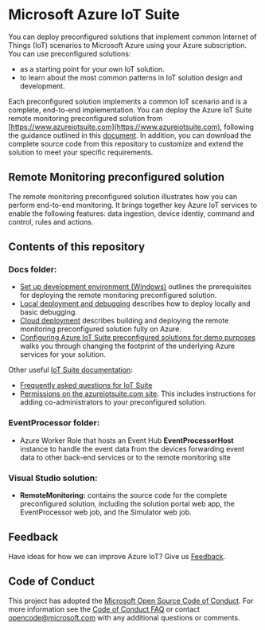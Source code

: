 # Microsoft Azure IoT Suite 
You can deploy preconfigured solutions that implement common Internet of Things (IoT) scenarios to Microsoft Azure using your Azure subscription. You can use preconfigured solutions: 
- as a starting point for your own IoT solution. 
- to learn about the most common patterns in IoT solution design and development. 

Each preconfigured solution implements a common IoT scenario and is a complete, end-to-end implementation. You can deploy the Azure IoT Suite remote monitoring preconfigured solution from [https://www.azureiotsuite.com](https://www.azureiotsuite.com), following the guidance outlined in this [document](https://azure.microsoft.com/en-us/documentation/articles/iot-suite-getstarted-preconfigured-solutions/). In addition, you can download the complete source code from this repository to customize and extend the solution to meet your specific requirements. 

## Remote Monitoring preconfigured solution
The remote monitoring preconfigured solution illustrates how you can perform end-to-end monitoring. It brings together key Azure IoT services to enable the following features: data ingestion, device identiy, command and control, rules and actions.

## Contents of this repository

### Docs folder:
  * [Set up development environment (Windows)](Docs/dev-setup.md) outlines the prerequisites for deploying the remote monitoring preconfigured solution.
  * [Local deployment and debugging](Docs/local-deployment.md) describes how to deploy locally and basic debugging.
  * [Cloud deployment](Docs/cloud-deployment.md) describes building and deploying the remote monitoring preconfigured solution fully on Azure.
  * [Configuring Azure IoT Suite preconfigured solutions for demo purposes](Docs/configure-preconfigured-demo.md) walks you through changing the footprint of the underlying Azure services for your solution.

Other useful [IoT Suite documentation](https://azure.microsoft.com/documentation/suites/iot-suite/):
  * [Frequently asked questions for IoT Suite](https://azure.microsoft.com/documentation/articles/iot-suite-faq/)
  * [Permissions on the azureiotsuite.com site](https://azure.microsoft.com/documentation/articles/iot-suite-permissions/). This includes instructions for adding co-administrators to your preconfigured solution.
  
### EventProcessor folder:
  * Azure Worker Role that hosts an Event Hub **EventProcessorHost** instance to handle the event data from the devices forwarding event data to other back-end services or to the remote monitoring site

### Visual Studio solution:
  * **RemoteMonitoring:** contains the source code for the complete preconfigured solution, including the solution portal web app, the EventProcessor web job, and the Simulator web job.
  
## Feedback

Have ideas for how we can improve Azure IoT? Give us [Feedback](http://feedback.azure.com/forums/321918-azure-iot).

## Code of Conduct

This project has adopted the [Microsoft Open Source Code of Conduct](https://opensource.microsoft.com/codeofconduct/). For more information see the [Code of Conduct FAQ](https://opensource.microsoft.com/codeofconduct/faq/) or contact [opencode@microsoft.com](mailto:opencode@microsoft.com) with any additional questions or comments.
